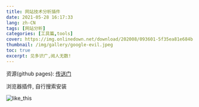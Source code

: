 ```yaml
---
title: 网站技术分析插件
date: 2021-05-28 16:17:33
lang: zh-CN
tags: [网站分析]
categories: [工具篇,tools]
cover: https://img.onlinedown.net/download/202008/093601-5f35ea81e684b.jpeg
thumbnail: /img/gallery/google-evil.jpeg
toc: true
excerpt: 见多识广,阅人无数!
---
```


资源(github pages):
[传送门](https://www.wappalyzer.com/)

浏览器插件,
自行搜索安装


![like_this](https://img.onlinedown.net/download/202008/093601-5f35ea81e684b.jpeg)

